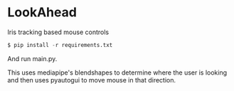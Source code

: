 # LookAhead

Iris tracking based mouse controls

```py
$ pip install -r requirements.txt
```

And run main.py.



This uses mediapipe's blendshapes to determine where the user is looking and then uses pyautogui to move mouse in that direction.
